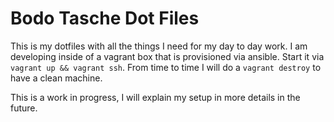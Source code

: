 # Bodo Tasche Dot Files #

This is my dotfiles with all the things I need for
my day to day work. I am developing inside of a
vagrant box that is provisioned via ansible. Start
it via `vagrant up && vagrant ssh`. From time to time
I will do a `vagrant destroy` to have a clean machine.

This is a work in progress, I will explain my setup in
more details in the future.
